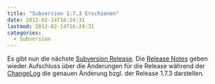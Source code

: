 ```yaml
---
title: "Subversion 1.7.3 Erschienen"
date: 2012-02-14T16:24:31
lastmod: 2012-02-14T16:24:31
categories:
  - Subversion
---
```

Es gibt nun die nächste <a href="http://old.nabble.com/Apache-Subversion-1.7.3-Released-td33315346.html"  title="Release Announcement">Subversion Release</a>.  Die <a href="http://subversion.apache.org/docs/release-notes/1.7.html"  title="Release Notes">Release Notes</a> geben wieder Aufschluss über die Änderungen für die Release während der <a href="http://svn.apache.org/repos/asf/subversion/tags/1.7.3/CHANGES"  title="Change Log">ChangeLog</a> die genauen Änderung bzgl. der Release 1.7.3 darstellen.
